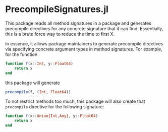 # PrecompileSignatures.jl

This package reads all method signatures in a package and generates precompile directives for any concrete signature that it can find.
Essentially, this is a brute force way to reduce the time to first X.

In essence, it allows package maintainers to generate precompile directives via specifying concrete argument types in method signatures.
For example, for the function
```julia
function f(x::Int, y::Float64)
    return x
end
```

this package will generate

```julia
precompile(f, (Int, Float64))
```

To not restrict methods too much, this package will also create that `precompile` directive for the following signature:

```julia
function f(x::Union{Int,Any}, y::Float64)
    return x
end
```
